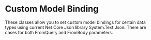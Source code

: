 # Custom Model Binding

These classes allow you to set custom model bindings for certain data types using current Net Core Json library System.Text.Json.
There are cases for both FromQuery and FromBody parameters.